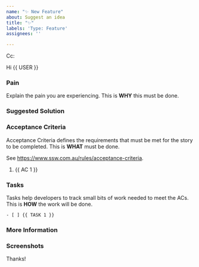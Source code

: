 ```yaml
---
name: "✨ New Feature"
about: Suggest an idea
title: "✨"
labels: 'Type: Feature'
assignees: ''

---
```

<!-- These comments automatically delete -->
<!-- **Tip:** Delete parts that are not relevant -->
<!-- Next to Cc:, @ mention users who should be in the loop -->
Cc:
<!-- add intended user next to **Hi** -->
Hi {{ USER }}

### Pain
Explain the pain you are experiencing.  This is **WHY** this must be done.

### Suggested Solution
<!-- Describe the solution you'd like -->

### Acceptance Criteria
Acceptance Criteria defines the requirements that must be met for the story to be completed.  This is **WHAT** must be done.

See https://www.ssw.com.au/rules/acceptance-criteria.

1. {{ AC 1 }}

### Tasks
Tasks help developers to track small bits of work needed to meet the ACs. This is **HOW** the work will be done.

```[tasklist]
- [ ] {{ TASK 1 }}
```

### More Information
<!-- Add any other context here. -->

### Screenshots
<!-- If applicable, add screenshots to help explain your problem. -->

Thanks!
